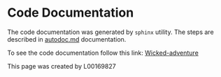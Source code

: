 
Code Documentation
============
The code documentation was generated by `sphinx` utility.
The steps are described in [autodoc.md](autodoc.md) documentation.

To see the code documentation follow this link: [Wicked-adventure](_build/html/Wicked-adventure.html)


This page was created by L00169827

